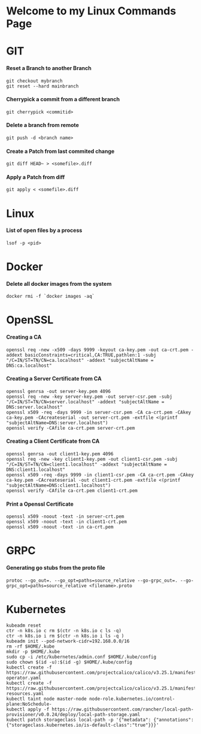 # Welcome to my Linux Commands Page

# GIT
#### Reset a Branch to another Branch
```
git checkout mybranch
git reset --hard mainbranch
```
#### Cherrypick a commit from a different branch
```
git cherrypick <commitid>
```
#### Delete a branch from remote
```
git push -d <branch name>
```
#### Create a Patch from last commited change
```
git diff HEAD~ > <somefile>.diff
```
#### Apply a Patch from diff
```
git apply < <somefile>.diff
```
# Linux
#### List of open files by a process
```
lsof -p <pid>
```
# Docker
#### Delete all docker images from the system
```
docker rmi -f `docker images -aq`
```

# OpenSSL
#### Creating a CA
```
openssl req -new -x509 -days 9999 -keyout ca-key.pem -out ca-crt.pem -addext basicConstraints=critical,CA:TRUE,pathlen:1 -subj "/C=IN/ST=TN/CN=ca.localhost" -addext "subjectAltName = DNS:ca.localhost"
```

#### Creating a Server Certificate from CA
```
openssl genrsa -out server-key.pem 4096
openssl req -new -key server-key.pem -out server-csr.pem -subj "/C=IN/ST=TN/CN=server.localhost" -addext "subjectAltName = DNS:server.localhost"
openssl x509 -req -days 9999 -in server-csr.pem -CA ca-crt.pem -CAkey ca-key.pem -CAcreateserial -out server-crt.pem -extfile <(printf "subjectAltName=DNS:server.localhost")
openssl verify -CAfile ca-crt.pem server-crt.pem
```

#### Creating a Client Certificate from CA
```
openssl genrsa -out client1-key.pem 4096
openssl req -new -key client1-key.pem -out client1-csr.pem -subj "/C=IN/ST=TN/CN=client1.localhost" -addext "subjectAltName = DNS:client1.localhost"
openssl x509 -req -days 9999 -in client1-csr.pem -CA ca-crt.pem -CAkey ca-key.pem -CAcreateserial -out client1-crt.pem -extfile <(printf "subjectAltName=DNS:client1.localhost")
openssl verify -CAfile ca-crt.pem client1-crt.pem
```

#### Print a Openssl Certificate
```
openssl x509 -noout -text -in server-crt.pem
openssl x509 -noout -text -in client1-crt.pem
openssl x509 -noout -text -in ca-crt.pem
```

# GRPC
#### Generating go stubs from the proto file
```
protoc --go_out=. --go_opt=paths=source_relative --go-grpc_out=. --go-grpc_opt=paths=source_relative <filename>.proto
```
# Kubernetes
```
kubeadm reset
ctr -n k8s.io c rm $(ctr -n k8s.io c ls -q)
ctr -n k8s.io i rm $(ctr -n k8s.io i ls -q )
kubeadm init --pod-network-cidr=192.168.0.0/16 
rm -rf $HOME/.kube
mkdir -p $HOME/.kube
sudo cp -i /etc/kubernetes/admin.conf $HOME/.kube/config
sudo chown $(id -u):$(id -g) $HOME/.kube/config
kubectl create -f https://raw.githubusercontent.com/projectcalico/calico/v3.25.1/manifests/tigera-operator.yaml
kubectl create -f https://raw.githubusercontent.com/projectcalico/calico/v3.25.1/manifests/custom-resources.yaml
kubectl taint node master-node node-role.kubernetes.io/control-plane:NoSchedule-
kubectl apply -f https://raw.githubusercontent.com/rancher/local-path-provisioner/v0.0.24/deploy/local-path-storage.yaml
kubectl patch storageclass local-path -p '{"metadata": {"annotations":{"storageclass.kubernetes.io/is-default-class":"true"}}}'
```
